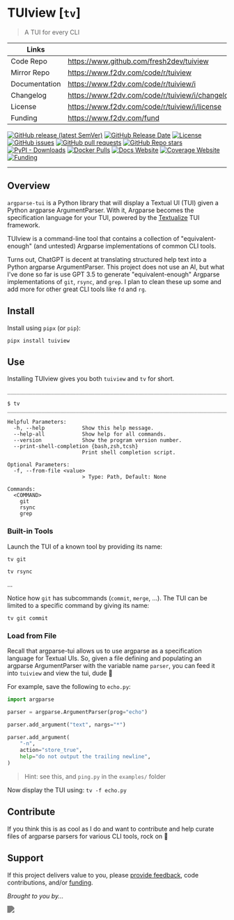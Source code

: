 # TUIview [`tv`]

> A TUI for every CLI

| Links         |                        |
|---------------|------------------------|
| Code Repo     | https://www.github.com/fresh2dev/tuiview           |
| Mirror Repo   | https://www.f2dv.com/code/r/tuiview        |
| Documentation | https://www.f2dv.com/code/r/tuiview/i           |
| Changelog     | https://www.f2dv.com/code/r/tuiview/i/changelog |
| License       | https://www.f2dv.com/code/r/tuiview/i/license   |
| Funding       | https://www.f2dv.com/fund        |

[![GitHub release (latest SemVer)](https://img.shields.io/github/v/release/fresh2dev/tuiview?color=blue&style=for-the-badge)](https://www.github.com/fresh2dev/tuiview/releases)
[![GitHub Release Date](https://img.shields.io/github/release-date/fresh2dev/tuiview?color=blue&style=for-the-badge)](https://www.github.com/fresh2dev/tuiview/releases)
[![License](https://img.shields.io/github/license/fresh2dev/tuiview?color=blue&style=for-the-badge)](https://www.f2dv.com/code/r/tuiview/i/license)
[![GitHub issues](https://img.shields.io/github/issues-raw/fresh2dev/tuiview?color=blue&style=for-the-badge)](https://www.github.com/fresh2dev/tuiview/issues)
[![GitHub pull requests](https://img.shields.io/github/issues-pr-raw/fresh2dev/tuiview?color=blue&style=for-the-badge)](https://www.github.com/fresh2dev/tuiview/pulls)
[![GitHub Repo stars](https://img.shields.io/github/stars/fresh2dev/tuiview?color=blue&style=for-the-badge)](https://star-history.com/#fresh2dev/tuiview&Date)
[![PyPI - Downloads](https://img.shields.io/pypi/dm/tuiview?color=blue&style=for-the-badge)](https://pypi.org/project/tuiview)
[![Docker Pulls](https://img.shields.io/docker/pulls/fresh2dev/tuiview?color=blue&style=for-the-badge)](https://hub.docker.com/r/fresh2dev/tuiview)
[![Docs Website](https://img.shields.io/website?down_message=unavailable&label=docs&style=for-the-badge&up_color=blue&up_message=available&url=https://www.f2dv.com/code/r/tuiview/i)](https://www.f2dv.com/code/r/tuiview/i)
[![Coverage Website](https://img.shields.io/website?down_message=unavailable&label=coverage&style=for-the-badge&up_color=blue&up_message=available&url=https://www.f2dv.com/code/r/tuiview/i/tests/coverage)](https://www.f2dv.com/code/r/tuiview/i/tests/coverage)
[![Funding](https://img.shields.io/badge/funding-%24%24%24-blue?style=for-the-badge)](https://www.f2dv.com/fund)

---

## Overview

`argparse-tui` is a Python library that will display a Textual UI (TUI) given a Python argparse ArgumentParser. With it, Argparse becomes the specification language for your TUI, powered by the [Textualize]() TUI framework.

TUIview is a command-line tool that contains a collection of "equivalent-enough" (and untested) Argparse implementations of common CLI tools.

Turns out, ChatGPT is decent at translating structured help text into a Python argparse ArgumentParser. This project does not use an AI, but what I've done so far is use GPT 3.5 to generate "equivalent-enough" Argparse implementations of `git`, `rsync`, and `grep`. I plan to clean these up some and add more for other great CLI tools like `fd` and `rg`.

## Install

Install using `pipx` (or `pip`):

```
pipx install tuiview
```

## Use

Installing TUIview gives you both `tuiview` and `tv` for short.

```
________________________________________________________________________________

$ tv
________________________________________________________________________________

Helpful Parameters:
  -h, --help            Show this help message.
  --help-all            Show help for all commands.
  --version             Show the program version number.
  --print-shell-completion {bash,zsh,tcsh}
                        Print shell completion script.

Optional Parameters:
  -f, --from-file <value>
                        > Type: Path, Default: None

Commands:
  <COMMAND>
    git
    rsync
    grep
```

### Built-in Tools

Launch the TUI of a known tool by providing its name:

```
tv git
```

```
tv rsync
```

...

Notice how `git` has subcommands (`commit`, `merge`, ...). The TUI can be limited to a specific command by giving its name:

```
tv git commit
```

### Load from File

Recall that argparse-tui allows us to use argparse as a specification language for Textual UIs. So, given a file defining and populating an argparse ArgumentParser with the variable name `parser`, you can feed it into `tuiview` and view the tui, dude :metal:

For example, save the following to `echo.py`:

```python
import argparse

parser = argparse.ArgumentParser(prog="echo")

parser.add_argument("text", nargs="*")

parser.add_argument(
    "-n",
    action="store_true",
    help="do not output the trailing newline",
)
```

> Hint: see this, and `ping.py` in the `examples/` folder

Now display the TUI using: `tv -f echo.py`

## Contribute

If you think this is as cool as I do and want to contribute and help curate files of argparse parsers for various CLI tools, rock on :metal:

## Support

If this project delivers value to you, please [provide feedback](https://www.github.com/fresh2dev/tuiview/issues), code contributions, and/or [funding](https://www.f2dv.com/fund).

*Brought to you by...*

<a href="https://www.f2dv.com"><img src="https://img.fresh2.dev/fresh2dev.svg" style="filter: invert(50%);"></img></a>
